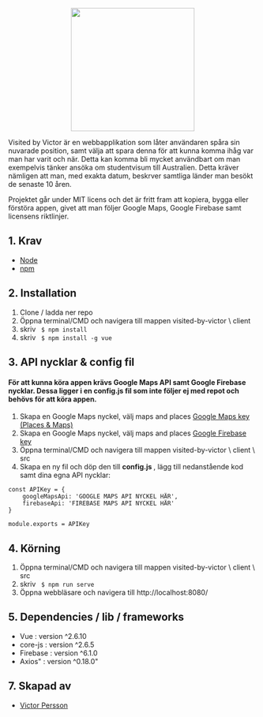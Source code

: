 <p align="center">
  <img src="https://i.imgur.com/Kf5P2ae.png" width="250"><br>
</p>

Visited by Victor är en webbapplikation som låter användaren spåra sin nuvarade position, samt välja att spara denna för att kunna komma ihåg var man har varit och när. Detta kan komma bli mycket användbart om man exempelvis tänker ansöka om studentvisum till Australien. Detta kräver nämligen att man, med exakta datum, beskrver samtliga länder man besökt de senaste 10 åren. 

Projektet går under MIT licens och det är fritt fram att kopiera, bygga eller förstöra appen, givet att man följer Google Maps, Google Firebase samt licensens riktlinjer. 

## 1. Krav
<ul>
  <li> <a href="https://nodejs.org/en/download/">Node</a></li>
  <li> <a href="https://www.npmjs.com/get-npm">npm</a></li>
</ul>
  
  
## 2. Installation
<ol>
  <li> Clone / ladda ner repo </li> 
  <li> Öppna terminal/CMD och navigera till mappen visited-by-victor \ client
  <li> skriv <code> $ npm install </code> </li>
  <li> skriv <code> $ npm install -g vue </code> </li>
</ol>

## 3. API nycklar & config fil
#### För att kunna köra appen krävs Google Maps API samt Google Firebase nycklar. Dessa ligger i en config.js fil som inte följer ej med repot och behövs för att köra appen. 
<ol>
  <li> Skapa en Google Maps nyckel, välj maps and places <a href="https://cloud.google.com/maps-platform/?__utma=102347093.92387519.1558278983.1559032155.1559032155.1&__utmb=102347093.0.10.1559032155&__utmc=102347093&__utmx=-&__utmz=102347093.1559032155.1.1.utmcsr=google|utmccn=(organic)|utmcmd=organic|utmctr=(not%20provided)&__utmv=-&__utmk=129617036&_ga=2.78148369.463654512.1559032149-92387519.1558278983#get-started">Google Maps key (Places & Maps)</a></li>
<li> Skapa en Google Maps nyckel, välj maps and places <a href="https://console.firebase.google.com/u/0/">Google Firebase key</a></li>
  <li> Öppna terminal/CMD och navigera till mappen visited-by-victor \ client \ src </li>
  <li> Skapa en ny fil och döp den till <strong> config.js </strong>, lägg till nedanstående kod samt dina egna API nycklar: </li>
</ol>

```
const APIKey = {
    googleMapsApi: 'GOOGLE MAPS API NYCKEL HÄR',
    firebaseApi: 'FIREBASE MAPS API NYCKEL HÄR'
}

module.exports = APIKey
```

## 4. Körning
<ol>
  <li> Öppna terminal/CMD och navigera till mappen visited-by-victor \ client \ src </li>
  <li> skriv <code> $ npm run serve </code> </li>
  <li> Öppna webbläsare och navigera till http://localhost:8080/ </li>
</ol>

## 5. Dependencies / lib / frameworks
<ul>
  <li> Vue : version ^2.6.10 </li>
  <li> core-js : version ^2.6.5 </li>
  <li> Firebase : version ^6.1.0</li>
  <li> Axios" : version ^0.18.0"</li>
</ul>

## 7. Skapad av

<ul>
  <li> <a href="https://github.com/VictorPersson ">Victor Persson </a></li>
</ul>
